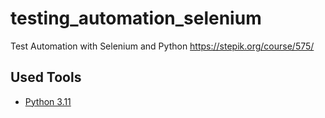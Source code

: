 # testing_automation_selenium

Test Automation with Selenium and Python
https://stepik.org/course/575/

## Used Tools

+ [Python 3.11](https://www.python.org/downloads/)

